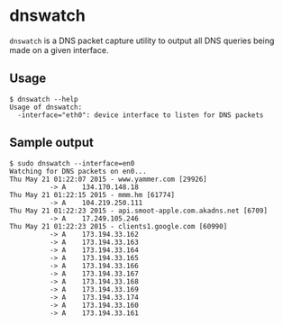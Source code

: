 # dnswatch

`dnswatch` is a DNS packet capture utility to output all DNS queries being made on a given interface.

## Usage

```
$ dnswatch --help
Usage of dnswatch:
  -interface="eth0": device interface to listen for DNS packets
```

## Sample output

```
$ sudo dnswatch --interface=en0
Watching for DNS packets on en0...
Thu May 21 01:22:07 2015 - www.yammer.com [29926]
          -> A    134.170.148.18
Thu May 21 01:22:15 2015 - mmm.hm [61774]
          -> A    104.219.250.111
Thu May 21 01:22:23 2015 - api.smoot-apple.com.akadns.net [6709]
          -> A    17.249.105.246
Thu May 21 01:22:23 2015 - clients1.google.com [60990]
          -> A    173.194.33.162
          -> A    173.194.33.163
          -> A    173.194.33.164
          -> A    173.194.33.165
          -> A    173.194.33.166
          -> A    173.194.33.167
          -> A    173.194.33.168
          -> A    173.194.33.169
          -> A    173.194.33.174
          -> A    173.194.33.160
          -> A    173.194.33.161
```
